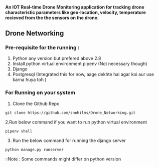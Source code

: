 #### An IOT Real-time Drone Monitoring application for tracking drone characteristic parameters like geo-location, velocity, temperature recieved from the the sensors on the drone.

## Drone Networking


### Pre-requisite for the running :
1. Python any version but prefered above 2.8
2. Install python virtual environment pipenv (Not necessary though)
3. Django
4. Postgresql (Integrated this for now, aage dekhte hai agar koi aur use karna huya toh )

### For Running on your system
1. Clone the Github Repo
```
git clone https://github.com/snehilms/Drone_Networking.git
```
2.Run below command if you want to run python virtual environment
```
pipenv shell
```
3. Run the below command for running the django server
```
python manage.py runserver
```

::Note : Some commands might differ on python version 

